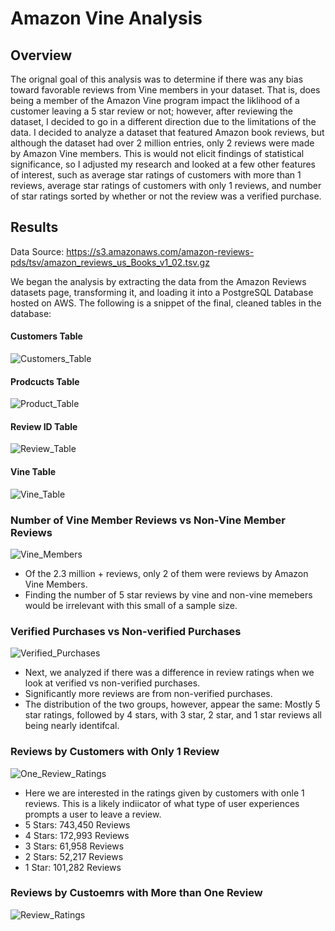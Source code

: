 # Amazon Vine Analysis

## Overview
The orignal goal of this analysis was to determine if there was any bias toward favorable reviews from Vine members in your dataset. That is, does being a member of the Amazon Vine program impact the liklihood of a customer leaving a 5 star review or not; however, after reviewing the dataset, I decided to go in a different direction due to the limitations of the data. I decided to analyze a dataset that featured Amazon book reviews, but although the dataset had over 2 million entries, only 2 reviews were made by Amazon Vine members. This is would not elicit findings of statistical significance, so I adjusted my research and looked at a few other features of interest, such as average star ratings of customers with more than 1 reviews, average star ratings of customers with only 1 reviews, and number of star ratings sorted by whether or not the review was a verified purchase.

## Results
Data Source: https://s3.amazonaws.com/amazon-reviews-pds/tsv/amazon_reviews_us_Books_v1_02.tsv.gz

We began the analysis by extracting the data from the Amazon Reviews datasets page, transforming it, and loading it into a PostgreSQL Database hosted on AWS. The following is a snippet of the final, cleaned tables in the database:

#### Customers Table

![Customers_Table](https://user-images.githubusercontent.com/99751636/189719051-d19f9be9-92a4-4794-8550-9a7a44907d8e.png)


#### Prodcucts Table

![Product_Table](https://user-images.githubusercontent.com/99751636/189719204-757a7dde-5088-4fae-accd-38cd2fda4cea.png)


#### Review ID Table

![Review_Table](https://user-images.githubusercontent.com/99751636/189719270-70b341e7-58dc-4840-ac14-c1849378c46a.png)


#### Vine Table

![Vine_Table](https://user-images.githubusercontent.com/99751636/189719298-26e8d066-9d98-45b2-b558-8a29d485089a.png)


### Number of Vine Member Reviews vs Non-Vine Member Reviews

![Vine_Members](https://user-images.githubusercontent.com/99751636/189721685-f15ba0ae-0abb-437a-90cd-1f20b36d28ae.png)

* Of the 2.3 million + reviews, only 2 of them were reviews by Amazon Vine Members.
* Finding the number of 5 star reviews by vine and non-vine memebers would be irrelevant with this small of a sample size.


### Verified Purchases vs Non-verified Purchases
![Verified_Purchases](https://user-images.githubusercontent.com/99751636/189722023-7f67e463-e4ab-4cc0-9786-ed43f9f8ff48.png)

* Next, we analyzed if there was a difference in review ratings when we look at verified vs non-verified purchases.
* Significantly more reviews are from non-verified purchases.
* The distribution of the two groups, however, appear the same: Mostly 5 star ratings, followed by 4 stars, with 3 star, 2 star, and 1 star reviews all being nearly identifcal.


### Reviews by Customers with Only 1 Review

![One_Review_Ratings](https://user-images.githubusercontent.com/99751636/189722746-f2f1bc3c-72e4-4253-8383-319d5c0dd631.png)

* Here we are interested in the ratings given by customers with onle 1 reviews. This is a likely indiicator of what type of user experiences prompts a user to leave a review.
* 5 Stars: 743,450 Reviews
* 4 Stars: 172,993 Reviews
* 3 Stars: 61,958 Reviews
* 2 Stars: 52,217 Reviews
* 1 Star: 101,282 Reviews


### Reviews by Custoemrs with More than One Review

![Review_Ratings](https://user-images.githubusercontent.com/99751636/189722930-60e32ade-c23d-4805-af1c-3d3a78ed09dd.png)


